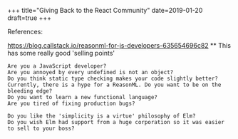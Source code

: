 +++
title="Giving Back to the React Community"
date=2019-01-20
draft=true
+++


References:

https://blog.callstack.io/reasonml-for-js-developers-635654696c82
    ** This has some really good 'selling points'

    Are you a JavaScript developer? 
    Are you annoyed by every undefined is not an object? 
    Do you think static type checking makes your code slightly better? 
    Currently, there is a hype for a ReasonML. Do you want to be on the bleeding edge?
    Do you want to learn a new functional language? 
    Are you tired of fixing production bugs?

    Do you like the 'simplicity is a virtue' philosophy of Elm?
    Do you wish Elm had support from a huge corporation so it was easier to sell to your boss?